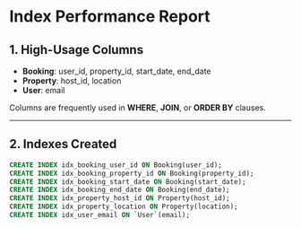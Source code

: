 # Index Performance Report

## 1. High-Usage Columns

- **Booking**: user_id, property_id, start_date, end_date  
- **Property**: host_id, location  
- **User**: email  

Columns are frequently used in **WHERE**, **JOIN**, or **ORDER BY** clauses.

---

## 2. Indexes Created

```sql
CREATE INDEX idx_booking_user_id ON Booking(user_id);
CREATE INDEX idx_booking_property_id ON Booking(property_id);
CREATE INDEX idx_booking_start_date ON Booking(start_date);
CREATE INDEX idx_booking_end_date ON Booking(end_date);
CREATE INDEX idx_property_host_id ON Property(host_id);
CREATE INDEX idx_property_location ON Property(location);
CREATE INDEX idx_user_email ON `User`(email);
